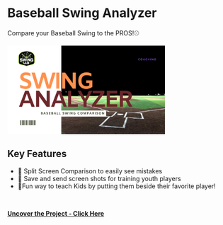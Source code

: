 # Baseball Swing Analyzer
Compare your Baseball Swing to the PROS!⚾
<br>

<img src="https://github.com/mattrob333/txt-files/blob/main/Green%20and%20White%20Conceptual%20New%20Look%20Fashion%20Blog%20Banner.png?raw=true" height="200">
<br>

## Key Features

* 🧢 Split Screen Comparison to easily see mistakes
* 📸 Save and send screen shots for training youth players
* 💪Fun way to teach Kids by putting them beside their favorite player!
<br>

**[<i class="fa-solid fa-up-right-from-square"></i> Uncover the Project - Click Here](https://a.picoapps.xyz/front-stand)**
